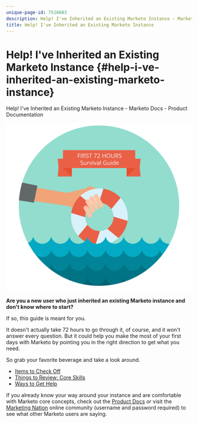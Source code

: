 ```yaml
---
unique-page-id: 7516603
description: Help! I've Inherited an Existing Marketo Instance - Marketo Docs - Product Documentation
title: Help! I've Inherited an Existing Marketo Instance
---
```


# Help! I've Inherited an Existing Marketo Instance {#help-i-ve-inherited-an-existing-marketo-instance}

Help! I've Inherited an Existing Marketo Instance - Marketo Docs - Product Documentation

![](assets/first72hours-05.png)

**Are you a new user who just inherited an existing Marketo instance and don't know where to start?**

If so, this guide is meant for you.

It doesn't actually take 72 hours to go through it, of course, and it won't answer every question. But it could help you make the most of your first days with Marketo by pointing you in the right direction to get what you need.

So grab your favorite beverage and take a look around.

* [Items to Check Off](help!-i've-inherited-an-existing-marketo-instance/items-to-check-off.md)
* [Things to Review: Core Skills](help!-i've-inherited-an-existing-marketo-instance/things-to-review-core-skills.md)
* [Ways to Get Help](help!-i've-inherited-an-existing-marketo-instance/ways-to-get-help.md)

If you already know your way around your instance and are comfortable with Marketo core concepts, check out the [Product Docs](../../welcome-to-marketo-docs/product-docs.md) or visit the [Marketing Nation](https://nation.marketo.com) online community (username and password required) to see what other Marketo users are saying.

[](http://docs.marketo.com/cdn-cgi/l/email-protection#c7f0f5afa8b2b5a0b2aea3a2e2f3f7aaa6b5aca2b3a8e9a4a8aaf8b4b2a5ada2a4b3fa94b2b5b1aeb1a6abe2f5f780b2aea3a2e2f5f781a2a2a3a5a6a4ac) 
